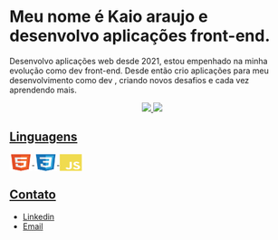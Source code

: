 # Meu nome é Kaio araujo e desenvolvo aplicações front-end.

Desenvolvo aplicações web desde 2021, estou empenhado na minha evolução como dev front-end. Desde então crio aplicações para meu desenvolvimento como dev , criando novos desafios e cada vez aprendendo mais.

<div align="center">
  <a href="https://github.com/KaioDev08">
  <img height="180em" src="https://github-readme-stats.vercel.app/api?username=KaioDev08&show_icons=true&theme=react&include_all_commits=true&count_private=true"/>
  <img height="180em" src="https://github-readme-stats.vercel.app/api/top-langs/?username=KaioDev08&layout=compact&langs_count=7&theme=react"/>
</div>

## Linguagens

<section>
  <img align="center"  height="30" width="40" src="https://raw.githubusercontent.com/devicons/devicon/master/icons/html5/html5-original.svg">
  <img align="center" height="30" width="40" src="https://raw.githubusercontent.com/devicons/devicon/master/icons/css3/css3-original.svg">
  <img align="center" height="30" width="40" src="https://raw.githubusercontent.com/devicons/devicon/master/icons/javascript/javascript-plain.svg">
</section>

## Contato
<ul>
  <li><a href="https://www.linkedin.com/in/kaioaraujodev/" target="_blank">Linkedin</a></li>
  <li><a href="mailto:kaioaraujo6190@outlook.com" target="_blank">Email</a></li>
</ul>
